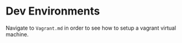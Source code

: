# Dev Environments

Navigate to `Vagrant.md` in order to see how to setup a vagrant virtual machine.